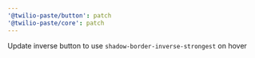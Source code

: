 ```yaml
---
'@twilio-paste/button': patch
'@twilio-paste/core': patch
---
```


Update inverse button to use `shadow-border-inverse-strongest` on hover

